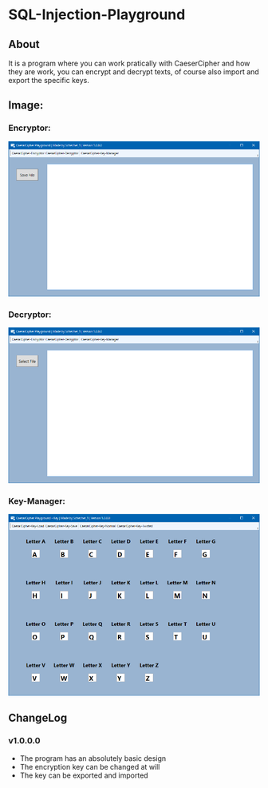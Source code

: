# SQL-Injection-Playground

## About
It is a program where you can work pratically with CaeserCipher 
and how they are work, you can encrypt and decrypt texts, of 
course also import and export the specific keys.


## Image:
### Encryptor:
![Encryptor](IMAGES/Version%201.0.0.0/Encryptor.PNG)

### Decryptor:
![Decryptor](IMAGES/Version%201.0.0.0/Decryptor.PNG)

### Key-Manager:
![KeyManager](IMAGES/Version%201.0.0.0/KeyManager.PNG)

## ChangeLog

### v1.0.0.0
- The program has an absolutely basic design
- The encryption key can be changed at will
- The key can be exported and imported
